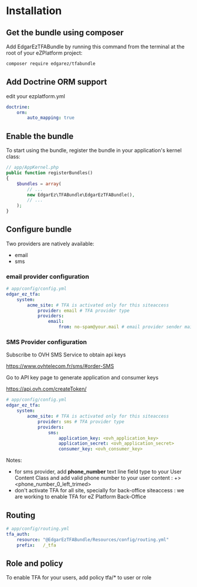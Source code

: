 # Installation

## Get the bundle using composer

Add EdgarEzTFABundle by running this command from the terminal at the root of
your eZPlatform project:

```bash
composer require edgarez/tfabundle
```

## Add Doctrine ORM support

edit your ezplatform.yml

```yaml
doctrine:
    orm:
        auto_mapping: true
```

## Enable the bundle

To start using the bundle, register the bundle in your application's kernel class:

```php
// app/AppKernel.php
public function registerBundles()
{
    $bundles = array(
        // ...
        new EdgarEz\TFABundle\EdgarEzTFABundle(),
        // ...
    );
}
```

## Configure bundle

Two providers are natively available:
* email
* sms

### email provider configuration

```yaml
# app/config/config.yml
edgar_ez_tfa:
    system:
        acme_site: # TFA is activated only for this siteaccess
            provider: email # TFA provider type
            providers:
                email:
                    from: no-spam@your.mail # email provider sender mail
```

### SMS Provider configuration

Subscribe to OVH SMS Service to obtain api keys

https://www.ovhtelecom.fr/sms/#order-SMS

Go to API key page to generate application and consumer keys

https://api.ovh.com/createToken/


```yaml
# app/config/config.yml
edgar_ez_tfa:
    system:
        acme_site: # TFA is activated only for this siteaccess
            provider: sms # TFA provider type
            providers:
                sms:
                    application_key: <ovh_application_key>
                    application_secret: <ovh_application_secret>
                    consumer_key: <ovh_consumer_key>                    
```

Notes:
* for sms provider, add __phone_number__ text line field type to your User Content Class and add valid phone number to your user content : +<prefix>><phone_number_0_left_trimed>
* don't activate TFA for all site, specially for back-office siteaccess : we are working to enable TFA for eZ Platform Back-Office 

## Routing

```yaml
# app/config/routing.yml
tfa_auth:
    resource: "@EdgarEzTFABundle/Resources/config/routing.yml"
    prefix:   /_tfa
```

## Role and policy

To enable TFA for your users, add policy tfa/* to user or role
